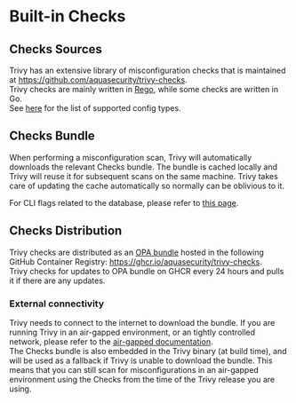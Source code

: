 # Built-in Checks 

## Checks Sources
Trivy has an extensive library of misconfiguration checks that is maintained at <https://github.com/aquasecurity/trivy-checks>.  
Trivy checks are mainly written in [Rego][rego], while some checks are written in Go.  
See [here](../../../coverage/iac/index.md) for the list of supported config types.

## Checks Bundle
When performing a misconfiguration scan, Trivy will automatically downloads the relevant Checks bundle. The bundle is cached locally and Trivy will reuse it for subsequent scans on the same machine. Trivy takes care of updating the cache automatically so normally can be oblivious to it.

For CLI flags related to the database, please refer to [this page](../configuration/db.md).

## Checks Distribution
Trivy checks are distributed as an [OPA bundle](opa-bundle) hosted in the following GitHub Container Registry: <https://ghcr.io/aquasecurity/trivy-checks>.  
Trivy checks for updates to OPA bundle on GHCR every 24 hours and pulls it if there are any updates.

### External connectivity
Trivy needs to connect to the internet to download the bundle. If you are running Trivy in an air-gapped environment, or an tightly controlled network, please refer to the [air-gapped documentation](../advanced/air-gap.md).  
The Checks bundle is also embedded in the Trivy binary (at build time), and will be used as a fallback if Trivy is unable to download the bundle. This means that you can still scan for misconfigurations in an air-gapped environment using the Checks from the time of the Trivy release you are using.

[rego]: https://www.openpolicyagent.org/docs/latest/policy-language/
[opa-bundle]: https://www.openpolicyagent.org/docs/latest/management-bundles/
